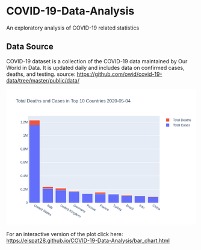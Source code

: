 # COVID-19-Data-Analysis
An exploratory analysis of COVID-19 related statistics

## Data Source
COVID-19 dataset is a collection of the COVID-19 data maintained by Our World in Data. 
It is updated daily and includes data on confirmed cases, deaths, and testing.
source: https://github.com/owid/covid-19-data/tree/master/public/data/

![alt text](bar_chart.png)

For an interactive version of the plot click here: https://eispat28.github.io/COVID-19-Data-Analysis/bar_chart.html
